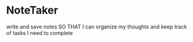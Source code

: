 # NoteTaker
write and save notes SO THAT I can organize my thoughts and keep track of tasks I need to complete
